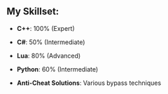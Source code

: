


## My Skillset:
- **C++**: 100% (Expert)
- **C#**: 50% (Intermediate)
- **Lua**: 80% (Advanced)
- **Python**: 60% (Intermediate)



- **Anti-Cheat Solutions**: Various bypass techniques

